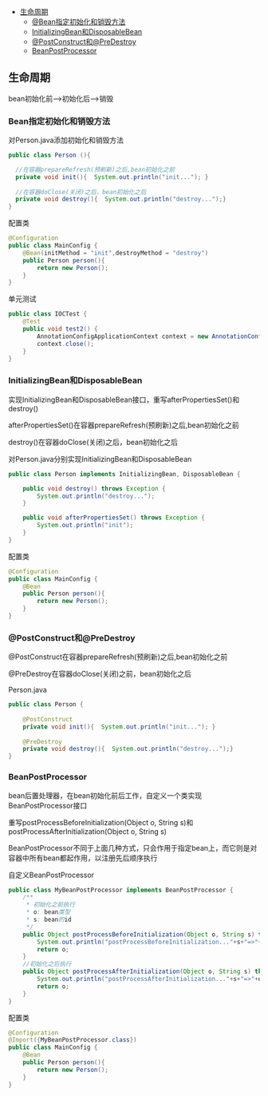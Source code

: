 - [生命周期](#生命周期)
  - [@Bean指定初始化和销毁方法](#Bean指定初始化和销毁方法)
  - [InitializingBean和DisposableBean](#InitializingBean和DisposableBean)
  - [@PostConstruct和@PreDestroy](#PostConstruct和PreDestroy)
  - [BeanPostProcessor](#BeanPostProcessor)
## 生命周期

bean初始化前-->初始化后-->销毁
### Bean指定初始化和销毁方法


对Person.java添加初始化和销毁方法
```java
public class Person (){

  //在容器prepareRefresh(预刷新)之后,bean初始化之前
  private void init(){  System.out.println("init..."); }
  
  //在容器doClose(关闭)之后，bean初始化之后
  private void destroy(){  System.out.println("destroy...");}
}
```

配置类
```java
@Configuration
public class MainConfig {
    @Bean(initMethod = "init",destroyMethod = "destroy")
    public Person person(){
        return new Person();
    }
}
```

单元测试
```java
public class IOCTest {
    @Test
    public void test2() {
        AnnotationConfigApplicationContext context = new AnnotationConfigApplicationContext(MainConfig.class);
        context.close();
    }
}
```
### InitializingBean和DisposableBean

实现InitializingBean和DisposableBean接口，重写afterPropertiesSet()和destroy()

afterPropertiesSet()在容器prepareRefresh(预刷新)之后,bean初始化之前

destroy()在容器doClose(关闭)之后，bean初始化之后

对Person.java分别实现InitializingBean和DisposableBean
```java
public class Person implements InitializingBean, DisposableBean {

    public void destroy() throws Exception {
        System.out.println("destroy...");
    }

    public void afterPropertiesSet() throws Exception {
        System.out.println("init");
    }
}
```

配置类
```java
@Configuration
public class MainConfig {
    @Bean
    public Person person(){
        return new Person();
    }
}
```

### @PostConstruct和@PreDestroy

@PostConstruct在容器prepareRefresh(预刷新)之后,bean初始化之前

@PreDestroy在容器doClose(关闭)之前，bean初始化之后

Person.java
```java
public class Person {
    
    @PostConstruct
    private void init(){  System.out.println("init..."); }
    
    @PreDestroy
    private void destroy(){  System.out.println("destroy...");}
}
```

### BeanPostProcessor

bean后置处理器，在bean初始化前后工作，自定义一个类实现BeanPostProcessor接口

重写postProcessBeforeInitialization(Object o, String s)和postProcessAfterInitialization(Object o, String s)

BeanPostProcessor不同于上面几种方式，只会作用于指定bean上，而它则是对容器中所有bean都起作用，以注册先后顺序执行

自定义BeanPostProcessor
```java
public class MyBeanPostProcessor implements BeanPostProcessor {
    /**
     * 初始化之前执行
     * o: bean类型
     * s: bean的id
     */
    public Object postProcessBeforeInitialization(Object o, String s) throws BeansException {
        System.out.println("postProcessBeforeInitialization..."+s+"=>"+o);
        return o;
    }
    //初始化之后执行
    public Object postProcessAfterInitialization(Object o, String s) throws BeansException {
        System.out.println("postProcessAfterInitialization..."+s+"=>"+o);
        return o;
    }
}
```

配置类
```java
@Configuration
@Import({MyBeanPostProcessor.class})
public class MainConfig {
    @Bean
    public Person person(){
        return new Person();
    }
}
```


